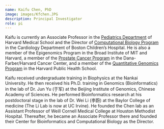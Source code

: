 ```yaml
---
name: Kaifu Chen, PhD
image: images/Kfchen.JPG
description: Principal Investigator
role: pi
---
```

Kaifu is currently an Associate Professor in the [Pediatrics Department](https://connects.catalyst.harvard.edu/Profiles/display/Person/194676) of Harvard Medical School and the Director of [Computational Biology Program](https://www.childrenshospital.org/research/researchers/kaifu-chen) in the Cardiology Department of Boston Children’s Hospital. He is also a member of the Epigenomics Program in the Broad Institute of MIT and Harvard, a member of the [Prostate Cancer Program](https://www.dfhcc.harvard.edu/insider/member-detail/member/kaifu-chen-phd/) in the Dana-Farber/Harvard Cancer Center, and a member of the [Quantitative Genomics Program](https://www.hsph.harvard.edu/pqg/faculty/) in the Harvard Public Health School.

Kaifu received undergraduate training in Biophysics at the Nankai University. He then received his Ph.D. training in Genomics (Bioinformatics) in the lab of Dr. Jun Yu (于军) at the Beijing Institute of Genomics, Chinese Academy of Sciences. He performed Bioinformatics research at his postdoctoral stage in the lab of Dr. Wei Li (李蔚) at the Baylor College of medicine (The Li Lab is now at UC Irvine). He founded the Chen lab as an Assistant Professor of Weill Cornell Medical College at Houston Methodist Hospital. Thereafter, he became an Associate Professor there and founded their Center for Bioinformatics and Computational Biology as the Director. 
